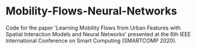 # Mobility-Flows-Neural-Networks

Code for the paper 'Learning Mobility Flows from Urban Features with Spatial Interaction Models and Neural Networks' presented at the 6th IEEE International Conference on Smart Computing (SMARTCOMP 2020). 
